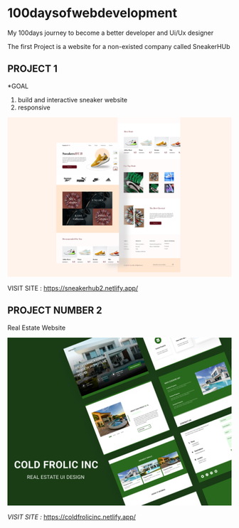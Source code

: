 # 100daysofwebdevelopment
My 100days journey to become a better developer and Ui/Ux designer

The first Project is a website for a non-existed company called SneakerHUb
  
  PROJECT 1
   ---------
  *GOAL
  1. build and interactive sneaker website
  2. responsive
 
![](https://github.com/Emmanuel-Tech-Dev/100daysofwebdevelopment/blob/main/Sneaker_Hub/img/uiDesign.png)

VISIT SITE : https://sneakerhub2.netlify.app/

PROJECT NUMBER 2
----------------

Real Estate Website

![](https://github.com/Emmanuel-Tech-Dev/100daysofwebdevelopment/blob/main/Real_Estate/img/Thumb_RealESTATE.jpg)

*VISIT SITE :* https://coldfrolicinc.netlify.app/



